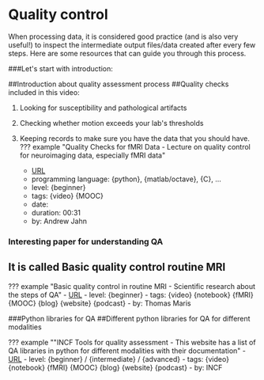 # Quality control

When processing data, it is considered good practice (and is also very useful!) to inspect the intermediate output files/data created after every few steps. Here are some resources that can guide you through this process.

###Let's start with introduction:


##Introduction about quality assessment process
##Quality checks included in this video:


1. Looking for susceptibility and pathological artifacts

2. Checking whether motion exceeds your lab's thresholds

3. Keeping records to make sure you have the data that you should have. 
??? example "Quality Checks for fMRI Data - Lecture on quality control for neuroimaging data, especially fMRI data"
    -   [URL](https://www.youtube.com/watch?v=fvv2dr3pT7I)
    -   programming language: {python}, {matlab/octave}, {C}, ...
    -   level: {beginner} 
    -   tags: {video} {MOOC}
    -   date:
    -   duration: 00:31
    -   by: Andrew Jahn

 ### Interesting paper for understanding QA
## It is called Basic quality control routine MRI
??? example "Basic quality control in routine MRI - Scientific research about the steps of QA"
    -   [URL](https://www.sciencedirect.com/science/article/abs/pii/S112017971630401X)
    -   level: {beginner} 
    -   tags: {video} {notebook} {fMRI} {MOOC} {blog} {website} {podcast}
    -   by: Thomas Maris

###Python libraries for QA
##Different python libraries for QA for different modalities

  
??? example ""INCF Tools for quality assessment - 
This website has a list of QA libraries in python for different modalities with their documentation"
    -   [URL](https://incf.github.io/niQC/tools)
    -   level: {beginner} / {intermediate} / {advanced}
    -   tags: {video} {notebook} {fMRI} {MOOC} {blog} {website} {podcast}
    -   by: INCF
